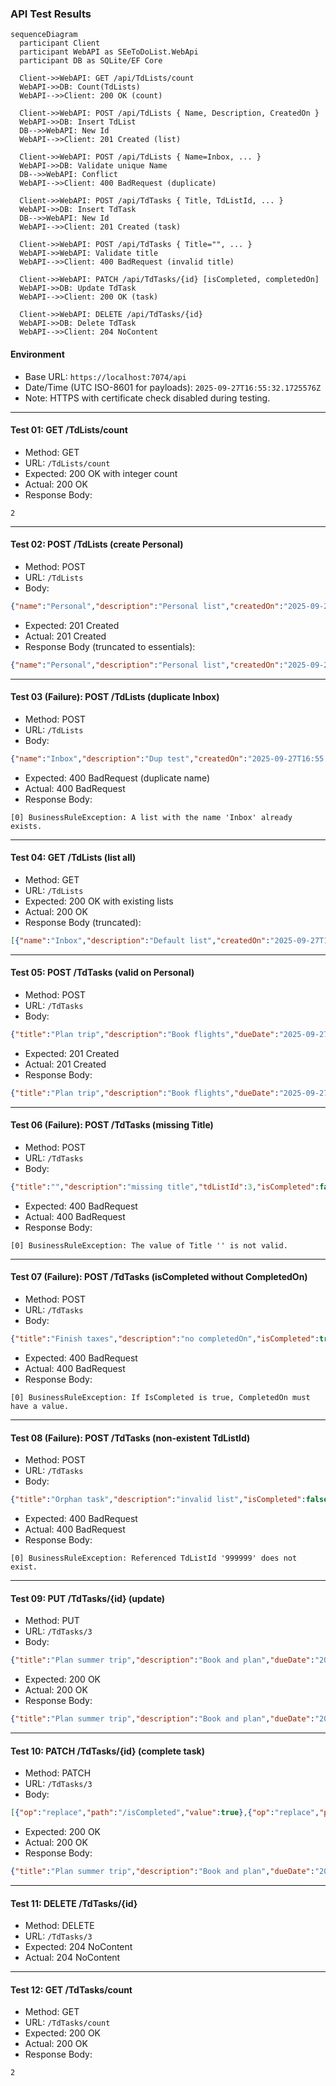 ### API Test Results

```mermaid
sequenceDiagram
  participant Client
  participant WebAPI as SEeToDoList.WebApi
  participant DB as SQLite/EF Core

  Client->>WebAPI: GET /api/TdLists/count
  WebAPI->>DB: Count(TdLists)
  WebAPI-->>Client: 200 OK (count)

  Client->>WebAPI: POST /api/TdLists { Name, Description, CreatedOn }
  WebAPI->>DB: Insert TdList
  DB-->>WebAPI: New Id
  WebAPI-->>Client: 201 Created (list)

  Client->>WebAPI: POST /api/TdLists { Name=Inbox, ... }
  WebAPI->>DB: Validate unique Name
  DB-->>WebAPI: Conflict
  WebAPI-->>Client: 400 BadRequest (duplicate)

  Client->>WebAPI: POST /api/TdTasks { Title, TdListId, ... }
  WebAPI->>DB: Insert TdTask
  DB-->>WebAPI: New Id
  WebAPI-->>Client: 201 Created (task)

  Client->>WebAPI: POST /api/TdTasks { Title="", ... }
  WebAPI->>WebAPI: Validate title
  WebAPI-->>Client: 400 BadRequest (invalid title)

  Client->>WebAPI: PATCH /api/TdTasks/{id} [isCompleted, completedOn]
  WebAPI->>DB: Update TdTask
  WebAPI-->>Client: 200 OK (task)

  Client->>WebAPI: DELETE /api/TdTasks/{id}
  WebAPI->>DB: Delete TdTask
  WebAPI-->>Client: 204 NoContent
```

#### Environment

- Base URL: `https://localhost:7074/api`
- Date/Time (UTC ISO-8601 for payloads): `2025-09-27T16:55:32.1725576Z`
- Note: HTTPS with certificate check disabled during testing.

---

#### Test 01: GET /TdLists/count

- Method: GET
- URL: `/TdLists/count`
- Expected: 200 OK with integer count
- Actual: 200 OK
- Response Body:

```
2
```

---

#### Test 02: POST /TdLists (create Personal)

- Method: POST
- URL: `/TdLists`
- Body:

```json
{"name":"Personal","description":"Personal list","createdOn":"2025-09-27T16:55:32.1725576Z"}
```

- Expected: 201 Created
- Actual: 201 Created
- Response Body (truncated to essentials):

```json
{"name":"Personal","description":"Personal list","createdOn":"2025-09-27T16:55:32.1725576Z","completedOn":null,"tasks":[],"id":3}
```

---

#### Test 03 (Failure): POST /TdLists (duplicate Inbox)

- Method: POST
- URL: `/TdLists`
- Body:

```json
{"name":"Inbox","description":"Dup test","createdOn":"2025-09-27T16:55:32.1725576Z"}
```

- Expected: 400 BadRequest (duplicate name)
- Actual: 400 BadRequest
- Response Body:

```
[0] BusinessRuleException: A list with the name 'Inbox' already exists.
```

---

#### Test 04: GET /TdLists (list all)

- Method: GET
- URL: `/TdLists`
- Expected: 200 OK with existing lists
- Actual: 200 OK
- Response Body (truncated):

```json
[{"name":"Inbox","description":"Default list","createdOn":"2025-09-27T16:50:24.0004871Z","completedOn":null,"tasks":[],"id":1},{"name":"Work","description":"Work related","createdOn":"2025-09-27T16:50:24.0004871Z","completedOn":null,"tasks":[],"id":2},{"name":"Personal","description":"Personal list"...
```

---

#### Test 05: POST /TdTasks (valid on Personal)

- Method: POST
- URL: `/TdTasks`
- Body:

```json
{"title":"Plan trip","description":"Book flights","dueDate":"2025-09-27T16:55:32.1725576Z","isCompleted":false,"priority":2,"tdListId":3}
```

- Expected: 201 Created
- Actual: 201 Created
- Response Body:

```json
{"title":"Plan trip","description":"Book flights","dueDate":"2025-09-27T16:55:32.1725576Z","completedOn":null,"isCompleted":false,"priority":2,"tdListId":3,"tdList":null,"id":3}
```

---

#### Test 06 (Failure): POST /TdTasks (missing Title)

- Method: POST
- URL: `/TdTasks`
- Body:

```json
{"title":"","description":"missing title","tdListId":3,"isCompleted":false,"priority":3}
```

- Expected: 400 BadRequest
- Actual: 400 BadRequest
- Response Body:

```
[0] BusinessRuleException: The value of Title '' is not valid.
```

---

#### Test 07 (Failure): POST /TdTasks (isCompleted without CompletedOn)

- Method: POST
- URL: `/TdTasks`
- Body:

```json
{"title":"Finish taxes","description":"no completedOn","isCompleted":true,"priority":1,"tdListId":3}
```

- Expected: 400 BadRequest
- Actual: 400 BadRequest
- Response Body:

```
[0] BusinessRuleException: If IsCompleted is true, CompletedOn must have a value.
```

---

#### Test 08 (Failure): POST /TdTasks (non-existent TdListId)

- Method: POST
- URL: `/TdTasks`
- Body:

```json
{"title":"Orphan task","description":"invalid list","isCompleted":false,"priority":3,"tdListId":999999}
```

- Expected: 400 BadRequest
- Actual: 400 BadRequest
- Response Body:

```
[0] BusinessRuleException: Referenced TdListId '999999' does not exist.
```

---

#### Test 09: PUT /TdTasks/{id} (update)

- Method: PUT
- URL: `/TdTasks/3`
- Body:

```json
{"title":"Plan summer trip","description":"Book and plan","dueDate":"2025-09-27T16:55:32.1725576Z","isCompleted":false,"priority":1,"tdListId":3}
```

- Expected: 200 OK
- Actual: 200 OK
- Response Body:

```json
{"title":"Plan summer trip","description":"Book and plan","dueDate":"2025-09-27T16:55:32.1725576Z","completedOn":null,"isCompleted":false,"priority":1,"tdListId":3,"tdList":null,"id":3}
```

---

#### Test 10: PATCH /TdTasks/{id} (complete task)

- Method: PATCH
- URL: `/TdTasks/3`
- Body:

```json
[{"op":"replace","path":"/isCompleted","value":true},{"op":"replace","path":"/completedOn","value":"2025-09-27T16:55:32.1725576Z"}]
```

- Expected: 200 OK
- Actual: 200 OK
- Response Body:

```json
{"title":"Plan summer trip","description":"Book and plan","dueDate":"2025-09-27T16:55:32.1725576Z","completedOn":"2025-09-27T16:55:32.1725576Z","isCompleted":true,"priority":1,"tdListId":3,"tdList":null,"id":3}
```

---

#### Test 11: DELETE /TdTasks/{id}

- Method: DELETE
- URL: `/TdTasks/3`
- Expected: 204 NoContent
- Actual: 204 NoContent

---

#### Test 12: GET /TdTasks/count

- Method: GET
- URL: `/TdTasks/count`
- Expected: 200 OK
- Actual: 200 OK
- Response Body:

```
2
```
